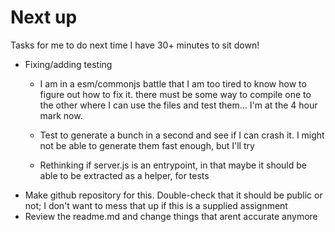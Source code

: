 # Next up

Tasks for me to do next time I have 30+ minutes to sit down!

- Fixing/adding testing
  - I am in a esm/commonjs battle that I am too tired to know how to figure out how to fix it. there must be some way to compile one to the other where I can use the files and test them... I'm at the 4 hour mark now.
  
  - Test to generate a bunch in a second and see if I can crash it. I might not be able to generate them fast enough, but I'll try
  - Rethinking if server.js is an entrypoint, in that maybe it should be able to be extracted as a helper, for tests
- Make github repository for this. Double-check that it should be public or not; I don't want to mess that up if this is a supplied assignment
- Review the readme.md and change things that arent accurate anymore
